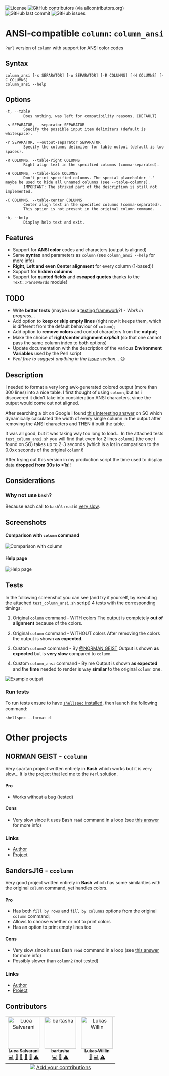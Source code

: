 ![License](https://img.shields.io/github/license/LukeSavefrogs/column_ansi)
![GitHub contributors (via allcontributors.org)](https://img.shields.io/github/all-contributors/LukeSavefrogs/column_ansi)
![GitHub last commit](https://img.shields.io/github/last-commit/LukeSavefrogs/column_ansi)
![GitHub issues](https://img.shields.io/github/issues/LukeSavefrogs/column_ansi)

# ANSI-compatible `column`: `column_ansi`
`Perl` version of `column` with support for ANSI color codes

## Syntax
```shell
column_ansi [-s SEPARATOR] [-o SEPARATOR] [-R COLUMNS] [-H COLUMNS] [-C COLUMNS]
column_ansi --help
```

## Options
```
-t, --table
        Does nothing, was left for compatibility reasons. [DEFAULT]

-s SEPARATOR, --separator SEPARATOR
        Specify the possible input item delimiters (default is whitespace).

-r SEPARATOR, --output-separator SEPARATOR
        Specify the columns delimiter for table output (default is two spaces).

-R COLUMNS, --table-right COLUMNS
        Right align text in the specified columns (comma-separated).

-H COLUMNS, --table-hide COLUMNS
        Don't print specified columns. The special placeholder '-' maybe be used to hide all unnamed columns (see --table-columns).
        IMPORTANT: The striked part of the description is still not implemented.

-C COLUMNS, --table-center COLUMNS
        Center align text in the specified columns (comma-separated). 
        This option is not present in the original column command.

-h, --help
        Display help text and exit.
```

## Features
- Support for **ANSI color** codes and characters (output is aligned)
- Same **syntax** and parameters as `column` (see `column_ansi --help` for more info)
- **Right, Left and even Center alignment** for every column (1-based)!
- Support for **hidden columns**
- Support for **quoted fields** and **escaped quotes** thanks to the `Text::ParseWords` module!


## TODO
- Write **better tests** (maybe use a [testing framework](https://github.com/dodie/testing-in-bash)?) - _Work in progress..._
- Add option to **keep or skip empty lines** (right now it keeps them, which is different from the default behaviour of `column`);
- Add option to **remove colors** and control characters from the **output**;
- Make the choice of **right/center alignment _explicit_** (so that one cannot pass the same column index to both options)
- Update documentation with the description of the various **Environment Variables** used by the Perl script
- _Feel free to suggest anything in the [Issue](https://github.com/LukeSavefrogs/column_ansi/issues) section..._ 😃

## Description
I needed to format a very long awk-generated colored output (more than 300 lines) into a nice table.
I first thought of using `column`, but as i discovered it didn't take into consideration ANSI characters, since the output would come out not aligned.

After searching a bit on Google i found [this interesting answer](https://stackoverflow.com/a/38762316/8965861) on SO which dynamically calculated the width of every single column in the output after removing the ANSI characters and THEN it built the table.

It was all good, but it was taking way too long to load... In the attached tests `test_column_ansi.sh` you will find that even for 2 lines `column2` (the one i found on SO) takes up to 2-3 seconds (which is a lot in comparison to the 0.0xx seconds of the original `column`)!

After trying out this version in my production script the time used to display data **dropped from 30s to <1s**!!


## Considerations
### Why not use `bash`?
Because each call to `bash`'s `read` is [very slow](https://unix.stackexchange.com/a/169765/348102).

## Screenshots
#### Comparison with `column` command
![Comparison with column](https://user-images.githubusercontent.com/33452387/147605328-e786c713-afdb-4913-ab77-652098935b45.png)

#### Help page
![Help page](https://user-images.githubusercontent.com/33452387/162549413-8ebbf962-c3a5-48ff-8573-2488c94e6e52.png)

## Tests
In the following screenshot you can see (and try it yourself, by executing the attached `test_column_ansi.sh` script) 4 tests with the corresponding timings:
1. Original `column` command - WITH colors
    The output is completely **out of alignment** because of the colors.

2. Original `column` command - WITHOUT colors
    After removing the colors the output is shown **as expected**.

3. Custom `column2` command - By [@NORMAN GEIST](https://stackoverflow.com/users/5871407/norman-geist)
    Output is shown **as expected** but is **very slow** compared to `column`.

4. Custom `column_ansi` command - By me
    Output is shown **as expected** and the **time** needed to render is way **similar** to the original `column` one.

![Example output](https://user-images.githubusercontent.com/33452387/147603917-5cfaafe1-7d21-4436-a2f7-b7d91ef58e7c.png)

### Run tests
To run tests ensure to have [`shellspec` installed](./CONTRIBUTING.md#installing-shellspec), then launch the following command:
```shell
shellspec --format d
```

# Other projects
## NORMAN GEIST - `ccolumn`
Very spartan project written entirely in **Bash** which works but it is very slow... It is the project that led me to the `Perl` solution.

#### Pro
- Works without a bug (tested)

#### Cons
- Very slow since it uses Bash `read` command in a loop (see [this answer](https://stackoverflow.com/a/13764233/8965861) for more info)

### Links
- [Author](https://stackoverflow.com/users/5871407/norman-geist)
- [Project](https://stackoverflow.com/a/38762316/8965861)


## SandersJ16 - `ccolumn`
Very good project written entirely in **Bash** which has some similarities with the original `column` command, yet handles colors.

#### Pro
- Has both `fill by rows` and `fill by columns` options from the original `column` command;
- Allows to choose whether or not to print colors
- Has an option to print empty lines too

#### Cons
- Very slow since it uses Bash `read` command in a loop (see [this answer](https://stackoverflow.com/a/13764233/8965861) for more info)
- Possibly slower than `column2` (not tested)

### Links
- [Author](https://github.com/SandersJ16)
- [Project](https://github.com/SandersJ16/Bash-Better-Column-Command)

## Contributors
<!-- ALL-CONTRIBUTORS-LIST:START - Do not remove or modify this section -->
<!-- prettier-ignore-start -->
<!-- markdownlint-disable -->
<table>
  <tbody>
    <tr>
      <td align="center"><a href="https://www.linkedin.com/in/lucasalvarani/"><img src="https://avatars.githubusercontent.com/u/33452387?v=4?s=100" width="100px;" alt="Luca Salvarani"/><br /><sub><b>Luca Salvarani</b></sub></a><br /><a href="https://github.com/LukeSavefrogs/column_ansi/commits?author=LukeSavefrogs" title="Code">💻</a> <a href="https://github.com/LukeSavefrogs/column_ansi/commits?author=LukeSavefrogs" title="Documentation">📖</a> <a href="#maintenance-LukeSavefrogs" title="Maintenance">🚧</a> <a href="#question-LukeSavefrogs" title="Answering Questions">💬</a> <a href="https://github.com/LukeSavefrogs/column_ansi/pulls?q=is%3Apr+reviewed-by%3ALukeSavefrogs" title="Reviewed Pull Requests">👀</a> <a href="https://github.com/LukeSavefrogs/column_ansi/commits?author=LukeSavefrogs" title="Tests">⚠️</a></td>
      <td align="center"><a href="https://github.com/bartasha"><img src="https://avatars.githubusercontent.com/u/44841974?v=4?s=100" width="100px;" alt="bartasha"/><br /><sub><b>bartasha</b></sub></a><br /><a href="https://github.com/LukeSavefrogs/column_ansi/commits?author=bartasha" title="Code">💻</a> <a href="https://github.com/LukeSavefrogs/column_ansi/issues?q=author%3Abartasha" title="Bug reports">🐛</a> <a href="https://github.com/LukeSavefrogs/column_ansi/commits?author=bartasha" title="Tests">⚠️</a></td>
      <td align="center"><a href="https://github.com/LukasWillin"><img src="https://avatars.githubusercontent.com/u/14276298?v=4?s=100" width="100px;" alt="Lukas Willin"/><br /><sub><b>Lukas Willin</b></sub></a><br /><a href="https://github.com/LukeSavefrogs/column_ansi/issues?q=author%3ALukasWillin" title="Bug reports">🐛</a> <a href="https://github.com/LukeSavefrogs/column_ansi/commits?author=LukasWillin" title="Code">💻</a> <a href="https://github.com/LukeSavefrogs/column_ansi/commits?author=LukasWillin" title="Tests">⚠️</a></td>
    </tr>
  </tbody>
  <tfoot>
    <tr>
      <td align="center" size="13px" colspan="7">
        <img src="https://raw.githubusercontent.com/all-contributors/all-contributors-cli/1b8533af435da9854653492b1327a23a4dbd0a10/assets/logo-small.svg">
          <a href="https://all-contributors.js.org/docs/en/bot/usage">Add your contributions</a>
        </img>
      </td>
    </tr>
  </tfoot>
</table>

<!-- markdownlint-restore -->
<!-- prettier-ignore-end -->

<!-- ALL-CONTRIBUTORS-LIST:END -->
